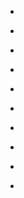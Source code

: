 
- [](/2019/04/eky8dqk/)

- [](/2019/04/ek3pjp8/)

- [](/2016/01/cyz0obz/)

- [](/2012/08/c5ps9nt/)

- [](/2012/08/c5ou431/)

- [](/2012/01/c3iqgek/)

- [](/2012/01/c3faumi/)

- [](/2012/01/c3fb83p/)

- [](/2011/12/c34xzfw/)

- [](/2010/12/enqzx/)
